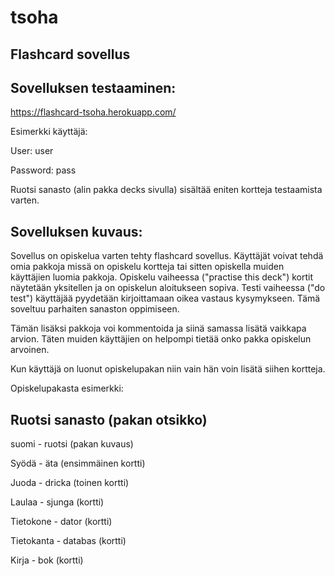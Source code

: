 # tsoha
## Flashcard sovellus
## Sovelluksen testaaminen:
https://flashcard-tsoha.herokuapp.com/

Esimerkki käyttäjä:

User: user

Password: pass

Ruotsi sanasto (alin pakka decks sivulla) sisältää eniten kortteja testaamista varten. 

## Sovelluksen kuvaus:

Sovellus on opiskelua varten tehty flashcard sovellus. Käyttäjät voivat tehdä omia pakkoja missä on opiskelu kortteja tai sitten opiskella muiden käyttäjien luomia pakkoja. Opiskelu vaiheessa ("practise this deck") kortit näytetään yksitellen ja on opiskelun aloitukseen sopiva. Testi vaiheessa ("do test") käyttäjää pyydetään kirjoittamaan oikea vastaus kysymykseen. Tämä soveltuu parhaiten sanaston oppimiseen. 

Tämän lisäksi pakkoja voi kommentoida ja siinä samassa lisätä vaikkapa arvion. Täten muiden käyttäjien on helpompi tietää onko pakka opiskelun arvoinen. 

Kun käyttäjä on luonut opiskelupakan niin vain hän voin lisätä siihen kortteja. 


Opiskelupakasta esimerkki:

## Ruotsi sanasto (pakan otsikko)

suomi - ruotsi (pakan kuvaus)

Syödä - äta (ensimmäinen kortti)

Juoda - dricka (toinen kortti)

Laulaa - sjunga (kortti)

Tietokone - dator (kortti)

Tietokanta - databas (kortti)

Kirja - bok (kortti)


